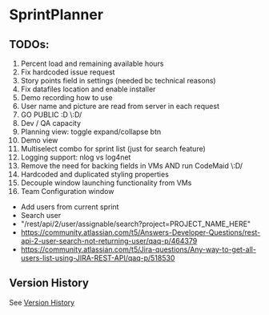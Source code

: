 # SprintPlanner
## TODOs:
1. Percent load and remaining available hours
1. Fix hardcoded issue request
1. Story points field in settings (needed bc technical reasons)
1. Fix datafiles location and enable installer
1. Demo recording how to use
1. User name and picture are read from server in each request
1. GO PUBLIC :D \\:D/
1. Dev / QA capacity
1. Planning view: toggle expand/collapse btn
1. Demo view
1. Multiselect combo for sprint list (just for search feature)
1. Logging support: nlog vs log4net
1. Remove the need for backing fields in VMs AND run CodeMaid \\:D/
1. Hardcoded and duplicated styling properties
1. Decouple window launching functionality from VMs
1. Team Configuration window 
  * Add users from current sprint
  * Search user 
  * "/rest/api/2/user/assignable/search?project=PROJECT_NAME_HERE"
  * https://community.atlassian.com/t5/Answers-Developer-Questions/rest-api-2-user-search-not-returning-user/qaq-p/464379
  * https://community.atlassian.com/t5/Jira-questions/Any-way-to-get-all-users-list-using-JIRA-REST-API/qaq-p/518530
  
## Version History
See [Version History](VersionHistory.md)
    
